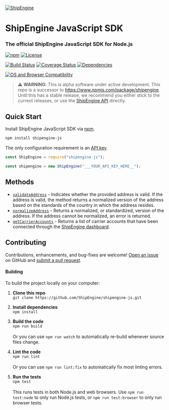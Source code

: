 [![ShipEngine](https://shipengine.github.io/img/shipengine-logo-wide.png)](https://www.shipengine.com/)

ShipEngine JavaScript SDK
=====================================================
### The official ShipEngine JavaScript SDK for Node.js

[![npm](https://img.shields.io/npm/v/shipengine.svg)](https://www.npmjs.com/package/shipengine)
[![License](https://img.shields.io/npm/l/shipengine.svg)](LICENSE)

[![Build Status](https://github.com/ShipEngine/shipengine-js/workflows/CI-CD/badge.svg)](https://github.com/ShipEngine/shipengine-js/actions)
[![Coverage Status](https://coveralls.io/repos/github/ShipEngine/shipengine-js/badge.svg?branch=master)](https://coveralls.io/github/ShipEngine/shipengine-js)
[![Dependencies](https://david-dm.org/ShipEngine/shipengine-js.svg)](https://david-dm.org/ShipEngine/shipengine-js)

[![OS and Browser Compatibility](https://shipengine.github.io/img/badges/ci-badges.svg)](https://github.com/ShipEngine/shipengine-js/actions)


> ⚠ **WARNING**: This is alpha software under active development. This repo is a successor to https://www.npmjs.com/package/shipengine. Until this has a stable release, we recommend you either stick to the current releases, or use the [ShipEngine API](https://www.shipengine.com/docs/) directly.



Quick Start
--------------------------
Install ShipEngine JavaScript SDK via [npm](https://docs.npmjs.com/about-npm/).

```bash
npm install shipengine-js
```

The only configuration requirement is an [API key](https://www.shipengine.com/docs/auth/#api-keys).

```javascript
const ShipEngine = require("shipengine-js");

const shipengine = new ShipEngine("___YOUR_API_KEY_HERE__");

```
Methods
-------------------------------
* [`validateAddress`](./docs/validate-address.md) - Indicates whether the provided address is valid. If the address is valid, 
  the method returns a normalized version of the address
based on the standards of the country in which the address resides.
* [`normalizeAddress`](./docs/normalize-address.md) - Returns a normalized, or standardized, version of the address. If the 
address cannot be normalized, an error is returned.
* [`getCarrierAccounts`](./docs/get-carrier-accounts.md) - Returns a list of carrier accounts that have been connected through
the [ShipEngine dashboard](https://www.shipengine.com/docs/carriers/setup/).

Contributing
--------------------------
Contributions, enhancements, and bug-fixes are welcome!  [Open an issue](https://github.com/ShipEngine/shipengine-js/issues) on GitHub and [submit a pull request](https://github.com/ShipEngine/shipengine-js/pulls).

#### Building
To build the project locally on your computer:

1. __Clone this repo__<br>
`git clone https://github.com/ShipEngine/shipengine-js.git`

2. __Install dependencies__<br>
`npm install`

3. __Build the code__<br>
`npm run build`<br><br>
Or you can use `npm run watch` to automatically re-build whenever source files change.

4. __Lint the code__<br>
`npm run lint`<br><br>
Or you can use `npm run lint:fix` to automatically fix most linting errors.

5. __Run the tests__<br>
`npm test`<br><br>
This runs tests in both Node.js and web browsers. Use `npm run test:node` to only run Node.js tests, or `npm run test:browser` to only run browser tests.
